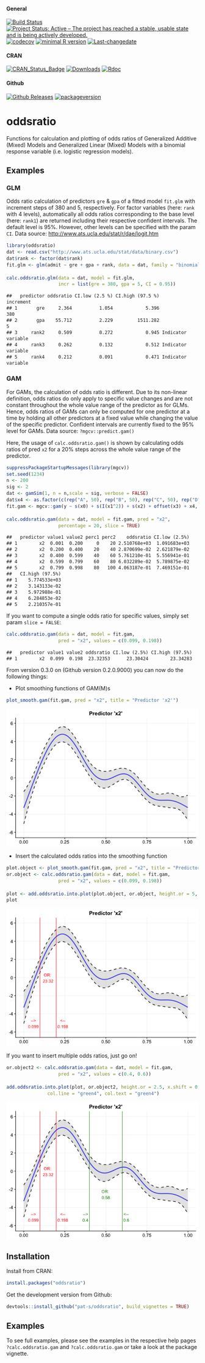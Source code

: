 
#### General

[![Build Status](https://travis-ci.org/pat-s/oddsratio.svg?branch=master)](https://travis-ci.org/pat-s/oddsratio) [![Project Status: Active – The project has reached a stable, usable state and is being actively developed.](http://www.repostatus.org/badges/latest/active.svg)](http://www.repostatus.org/#active) [![codecov](https://codecov.io/gh/pat-s/oddsratio/branch/master/graph/badge.svg)](https://codecov.io/gh/pat-s/oddsratio) [![minimal R version](https://img.shields.io/badge/R%3E%3D-3.0.0-6666ff.svg)](https://cran.r-project.org/) [![Last-changedate](https://img.shields.io/badge/last%20change-2016--10--19-yellowgreen.svg)](/commits/master)

#### CRAN

[![CRAN\_Status\_Badge](http://www.r-pkg.org/badges/version/oddsratio)](http://cran.r-project.org/package=oddsratio) [![Downloads](http://cranlogs.r-pkg.org/badges/oddsratio?color=brightgreen)](http://www.r-pkg.org/pkg/oddsratio) [![Rdoc](http://www.rdocumentation.org/badges/version/oddsratio)](http://www.rdocumentation.org/packages/oddsratio)

#### Github

[![Github Releases](https://img.shields.io/github/downloads/pat-s/oddsratio/latest/total.svg)](https://github.com/pat-s/oddsratio) [![packageversion](https://img.shields.io/badge/Package%20version-0.2.0.9000-orange.svg?style=flat-square)](commits/master)

oddsratio
=========

Functions for calculation and plotting of odds ratios of Generalized Additive (Mixed) Models and Generalized Linear (Mixed) Models with a binomial response variable (i.e. logistic regression models).

Examples
--------

### GLM

Odds ratio calculation of predictors `gre` & `gpa` of a fitted model `fit.glm` with increment steps of 380 and 5, respectively.
For factor variables (here: `rank` with 4 levels), automatically all odds ratios corresponding to the base level (here: `rank1`) are returned including their respective confident intervals. The default level is 95%. However, other levels can be specified with the param `CI`. Data source: <http://www.ats.ucla.edu/stat/r/dae/logit.htm>

``` r
library(oddsratio)
dat <- read.csv("http://www.ats.ucla.edu/stat/data/binary.csv")
dat$rank <- factor(dat$rank)
fit.glm <- glm(admit ~ gre + gpa + rank, data = dat, family = "binomial")

calc.oddsratio.glm(data = dat, model = fit.glm, 
                   incr = list(gre = 380, gpa = 5, CI = 0.95))
```

    ##   predictor oddsratio CI.low (2.5 %) CI.high (97.5 %)          increment
    ## 1       gre     2.364          1.054            5.396                380
    ## 2       gpa    55.712          2.229         1511.282                  5
    ## 3     rank2     0.509          0.272            0.945 Indicator variable
    ## 4     rank3     0.262          0.132            0.512 Indicator variable
    ## 5     rank4     0.212          0.091            0.471 Indicator variable

### GAM

For GAMs, the calculation of odds ratio is different. Due to its non-linear definition, odds ratios do only apply to specific value changes and are not constant throughout the whole value range of the predictor as for GLMs. Hence, odds ratios of GAMs can only be computed for one predictor at a time by holding all other predictors at a fixed value while changing the value of the specific predictor. Confident intervals are currently fixed to the 95% level for GAMs. Data source: `?mgcv::predict.gam()`

Here, the usage of `calc.oddsratio.gam()` is shown by calculating odds ratios of pred `x2` for a 20% steps across the whole value range of the predictor.

``` r
suppressPackageStartupMessages(library(mgcv))
set.seed(1234)
n <- 200
sig <- 2
dat <- gamSim(1, n = n,scale = sig, verbose = FALSE)
dat$x4 <- as.factor(c(rep("A", 50), rep("B", 50), rep("C", 50), rep("D", 50)))
fit.gam <- mgcv::gam(y ~ s(x0) + s(I(x1^2)) + s(x2) + offset(x3) + x4, data = dat)

calc.oddsratio.gam(data = dat, model = fit.gam, pred = "x2", 
                   percentage = 20, slice = TRUE)
```

    ##   predictor value1 value2 perc1 perc2    oddsratio CI.low (2.5%)
    ## 1        x2  0.001  0.200     0    20 2.510768e+03  1.091683e+03
    ## 2        x2  0.200  0.400    20    40 2.870699e-02  2.621879e-02
    ## 3        x2  0.400  0.599    40    60 5.761210e-01  5.556941e-01
    ## 4        x2  0.599  0.799    60    80 6.032289e-02  5.789875e-02
    ## 5        x2  0.799  0.998    80   100 4.063187e-01  7.469151e-01
    ##   CI.high (97.5%)
    ## 1    5.774533e+03
    ## 2    3.143133e-02
    ## 3    5.972988e-01
    ## 4    6.284853e-02
    ## 5    2.210357e-01

If you want to compute a single odds ratio for specific values, simply set param `slice = FALSE`:

``` r
calc.oddsratio.gam(data = dat, model = fit.gam, 
                   pred = "x2", values = c(0.099, 0.198))
```

    ##   predictor value1 value2 oddsratio CI.low (2.5%) CI.high (97.5%)
    ## 1        x2  0.099  0.198  23.32353      23.30424        23.34283

From version 0.3.0 on (Github version 0.2.0.9000) you can now do the following things:

-   Plot smoothing functions of GAM(M)s

``` r
plot_smooth.gam(fit.gam, pred = "x2", title = "Predictor 'x2'")
```

![](README_files/figure-markdown_github/unnamed-chunk-6-1.png)

-   Insert the calculated odds ratios into the smoothing function

``` r
plot.object <- plot_smooth.gam(fit.gam, pred = "x2", title = "Predictor 'x2'")
or.object <- calc.oddsratio.gam(data = dat, model = fit.gam, 
                   pred = "x2", values = c(0.099, 0.198))

plot <- add.oddsratio.into.plot(plot.object, or.object, height.or = 5, x.shift = 0.04)
plot
```

![](README_files/figure-markdown_github/unnamed-chunk-7-1.png)

If you want to insert multiple odds ratios, just go on!

``` r
or.object2 <- calc.oddsratio.gam(data = dat, model = fit.gam, 
                   pred = "x2", values = c(0.4, 0.6))

add.oddsratio.into.plot(plot, or.object2, height.or = 2.5, x.shift = 0.024, 
               col.line = "green4", col.text = "green4")
```

![](README_files/figure-markdown_github/unnamed-chunk-8-1.png)

Installation
------------

Install from CRAN:

``` r
install.packages("oddsratio")
```

Get the development version from Github:

``` r
devtools::install_github("pat-s/oddsratio", build_vignettes = TRUE)
```

Examples
--------

To see full examples, please see the examples in the respective help pages `?calc.oddsratio.gam` and `?calc.oddsratio.gam` or take a look at the package vignette.
